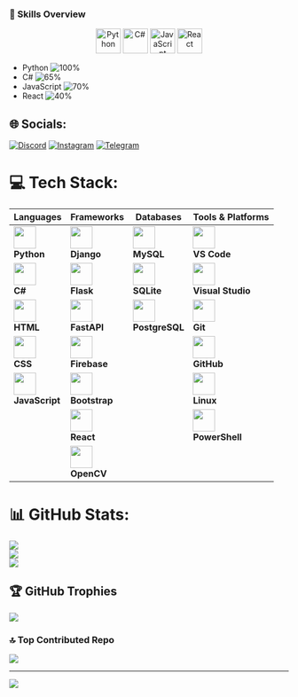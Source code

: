 ### 🔧 Skills Overview

<p align="center">
  <img src="https://skillicons.dev/icons?i=py" width="45" title="Python"/>
  <img src="https://skillicons.dev/icons?i=cs" width="45" title="C#"/>
  <img src="https://skillicons.dev/icons?i=js" width="45" title="JavaScript"/>
  <img src="https://skillicons.dev/icons?i=react" width="45" title="React"/>
</p>

- Python ![100%](https://progress-bar.dev/100/?title=Expert)
- C# ![65%](https://progress-bar.dev/65/?title=Intermediate)
- JavaScript ![70%](https://progress-bar.dev/70/?title=Intermediate)
- React ![40%](https://progress-bar.dev/40/?title=Beginner)












## 🌐 Socials:
[![Discord](https://img.shields.io/badge/Discord-%237289DA.svg?logo=discord&logoColor=white)](gnsrfan) [![Instagram](https://img.shields.io/badge/Instagram-%23E4405F.svg?logo=Instagram&logoColor=white)]()  [![Telegram](https://img.shields.io/badge/-telegram-white?color=white&logo=telegram&logoColor=blue)](https://t.me/gns_rfan/)

# 💻 Tech Stack:
 
| Languages | Frameworks | Databases | Tools & Platforms |
|-----------|------------|-----------|-------------------|
| <abbr title="Expert – 100%"><img src="https://skillicons.dev/icons?i=py" width="40"/></abbr> <br> **Python** | <abbr title="Intermediate – 75%"><img src="https://skillicons.dev/icons?i=django" width="40"/></abbr> <br> **Django** | <abbr title="Intermediate – 70%"><img src="https://skillicons.dev/icons?i=mysql" width="40"/></abbr> <br> **MySQL** | <abbr title="Expert – 95%"><img src="https://skillicons.dev/icons?i=vscode" width="40"/></abbr> <br> **VS Code** |
| <abbr title="Intermediate – 65%"><img src="https://skillicons.dev/icons?i=cs" width="40"/></abbr> <br> **C#** | <abbr title="Intermediate – 70%"><img src="https://skillicons.dev/icons?i=flask" width="40"/></abbr> <br> **Flask** | <abbr title="Intermediate – 65%"><img src="https://skillicons.dev/icons?i=sqlite" width="40"/></abbr> <br> **SQLite** | <abbr title="Intermediate – 80%"><img src="https://skillicons.dev/icons?i=visualstudio" width="40"/></abbr> <br> **Visual Studio** |
| <abbr title="Expert – 95%"><img src="https://skillicons.dev/icons?i=html" width="40"/></abbr> <br> **HTML** | <abbr title="Intermediate – 60%"><img src="https://skillicons.dev/icons?i=fastapi" width="40"/></abbr> <br> **FastAPI** | <abbr title="Intermediate – 60%"><img src="https://skillicons.dev/icons?i=postgres" width="40"/></abbr> <br> **PostgreSQL** | <abbr title="Expert – 90%"><img src="https://skillicons.dev/icons?i=git" width="40"/></abbr> <br> **Git** |
| <abbr title="Expert – 90%"><img src="https://skillicons.dev/icons?i=css" width="40"/></abbr> <br> **CSS** | <abbr title="Intermediate – 55%"><img src="https://skillicons.dev/icons?i=firebase" width="40"/></abbr> <br> **Firebase** |   | <abbr title="Expert – 85%"><img src="https://skillicons.dev/icons?i=github" width="40"/></abbr> <br> **GitHub** |
| <abbr title="Intermediate – 70%"><img src="https://skillicons.dev/icons?i=js" width="40"/></abbr> <br> **JavaScript** | <abbr title="Intermediate – 65%"><img src="https://skillicons.dev/icons?i=bootstrap" width="40"/></abbr> <br> **Bootstrap** |   | <abbr title="Intermediate – 75%"><img src="https://skillicons.dev/icons?i=linux" width="40"/></abbr> <br> **Linux** |
|   | <abbr title="Beginner – 40%"><img src="https://skillicons.dev/icons?i=react" width="40"/></abbr> <br> **React** |   | <abbr title="Intermediate – 70%"><img src="https://skillicons.dev/icons?i=powershell" width="40"/></abbr> <br> **PowerShell** |
|   | <abbr title="Intermediate – 60%"><img src="https://skillicons.dev/icons?i=opencv" width="40"/></abbr> <br> **OpenCV** |   |   |


# 📊 GitHub Stats:
![](https://github-readme-stats.vercel.app/api?username=Rfannn&theme=dark&hide_border=false&include_all_commits=true&count_private=false)<br/>
![](https://github-readme-streak-stats.herokuapp.com/?user=Rfannn&theme=dark&hide_border=false)<br/>
![](https://github-readme-stats.vercel.app/api/top-langs/?username=Rfannn&theme=dark&hide_border=false&include_all_commits=true&count_private=false&layout=compact)

## 🏆 GitHub Trophies
![](https://github-profile-trophy.vercel.app/?username=Rfannn&theme=radical&no-frame=false&no-bg=true&margin-w=4)

### 🔝 Top Contributed Repo
![](https://github-contributor-stats.vercel.app/api?username=Rfannn&limit=5&theme=dark&combine_all_yearly_contributions=true)

---
[![](https://visitcount.itsvg.in/api?id=Rfannn&icon=0&color=0)](https://visitcount.itsvg.in)
